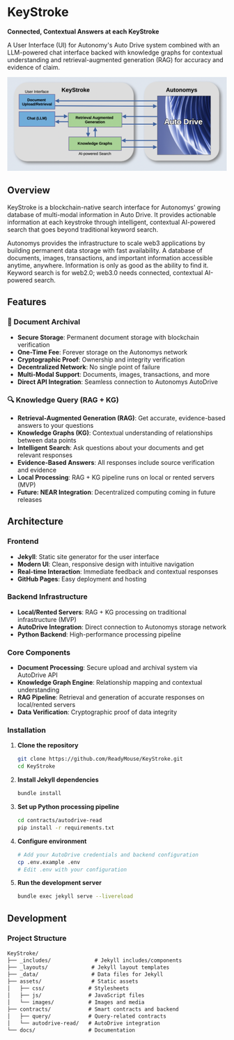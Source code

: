 # KeyStroke

**Connected, Contextual Answers at each KeyStroke**

A User Interface (UI) for Autonomy's Auto Drive system combined with an LLM-powered chat interface backed with knowledge graphs for contextual understanding and retrieval-augmented generation (RAG) for accuracy and evidence of claim.

![KeyStroke Overview](OV1.png)

## Overview

KeyStroke is a blockchain-native search interface for Autonomys' growing database of multi-modal information in Auto Drive. It provides actionable information at each keystroke through intelligent, contextual AI-powered search that goes beyond traditional keyword search.

Autonomys provides the infrastructure to scale web3 applications by building permanent data storage with fast availability. A database of documents, images, transactions, and important information accessible anytime, anywhere. Information is only as good as the ability to find it. Keyword search is for web2.0; web3.0 needs connected, contextual AI-powered search.

## Features
### 📁 Document Archival
- **Secure Storage**: Permanent document storage with blockchain verification
- **One-Time Fee**: Forever storage on the Autonomys network
- **Cryptographic Proof**: Ownership and integrity verification
- **Decentralized Network**: No single point of failure
- **Multi-Modal Support**: Documents, images, transactions, and more
- **Direct API Integration**: Seamless connection to Autonomys AutoDrive

### 🔍 Knowledge Query (RAG + KG)
- **Retrieval-Augmented Generation (RAG)**: Get accurate, evidence-based answers to your questions
- **Knowledge Graphs (KG)**: Contextual understanding of relationships between data points
- **Intelligent Search**: Ask questions about your documents and get relevant responses
- **Evidence-Based Answers**: All responses include source verification and evidence
- **Local Processing**: RAG + KG pipeline runs on local or rented servers (MVP)
- **Future: NEAR Integration**: Decentralized computing coming in future releases

## Architecture
### Frontend
- **Jekyll**: Static site generator for the user interface
- **Modern UI**: Clean, responsive design with intuitive navigation
- **Real-time Interaction**: Immediate feedback and contextual responses
- **GitHub Pages**: Easy deployment and hosting

### Backend Infrastructure
- **Local/Rented Servers**: RAG + KG processing on traditional infrastructure (MVP)
- **AutoDrive Integration**: Direct connection to Autonomys storage network
- **Python Backend**: High-performance processing pipeline

### Core Components
- **Document Processing**: Secure upload and archival system via AutoDrive API
- **Knowledge Graph Engine**: Relationship mapping and contextual understanding
- **RAG Pipeline**: Retrieval and generation of accurate responses on local/rented servers
- **Data Verification**: Cryptographic proof of data integrity

### Installation

1. **Clone the repository**
   ```bash
   git clone https://github.com/ReadyMouse/KeyStroke.git
   cd KeyStroke
   ```

2. **Install Jekyll dependencies**
   ```bash
   bundle install
   ```

3. **Set up Python processing pipeline**
   ```bash
   cd contracts/autodrive-read
   pip install -r requirements.txt
   ```

4. **Configure environment**
   ```bash
   # Add your AutoDrive credentials and backend configuration
   cp .env.example .env
   # Edit .env with your configuration
   ```

5. **Run the development server**
   ```bash
   bundle exec jekyll serve --livereload
   ```

## Development
### Project Structure
```
KeyStroke/
├── _includes/              # Jekyll includes/components
├── _layouts/              # Jekyll layout templates
├── _data/                 # Data files for Jekyll
├── assets/                # Static assets
│   ├── css/              # Stylesheets
│   ├── js/               # JavaScript files
│   └── images/           # Images and media
├── contracts/            # Smart contracts and backend
│   ├── query/            # Query-related contracts
│   └── autodrive-read/   # AutoDrive integration
└── docs/                 # Documentation
```
